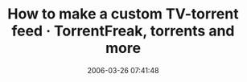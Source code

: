 ---
date: 2006-03-26 07:41:48
link:
  source: delicious
  source_url: https://del.icio.us/roytang
  text: How to make a custom TV-torrent feed · TorrentFreak, torrents and more
  url: http://torrentfreak.com/how-to-make-a-custom-tv-torrent-feed/
slug: how-to-make-a-custom-tv-torrent-feed-torrentfreak-torrents-and-more
source: delicious
tags:
- torrents
- tv
- broken-link
title: How to make a custom TV-torrent feed · TorrentFreak, torrents and more
---